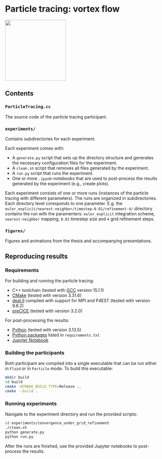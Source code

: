# Particle tracing: vortex flow
<img src="figures/flow_field_frames/flow_field.0000.png" height="200">

## Contents

### `ParticleTracing.cc`
The source code of the particle tracing participant.

### `experiments/`
Contains subdirectories for each experiment.

Each experiment comes with:
- A `generate.py` script that sets up the directory structure and generates the necessary configuration files for the experiment.
- A `clean.sh` script that removes all files generated by the experiment.
- A `run.py` script that runs the experiment.
- One or more `.ipynb`-notebooks that are used to post-process the results generated by the experiment (e.g., create plots).

Each experiment consists of one or more runs (instances of the particle tracing with different parameters).
The runs are organized in subdirectories.
Each directory level coresponds to one parameter.
E.g. the `euler_explicit/nearest-neighbor/timestep-0.01/refinement-4/` directory contains the run with the paramenters: `euler_explicit` integration scheme, `nearest-neighbor` mapping, `0.01` timestep size and `4` grid refinement steps.

### `figures/`
Figures and animations from the thesis and accompanying presentations.

## Reproducing results

### Requirements
For building and running the particle tracing:
- C++ toolchain (tested with [GCC](https://gcc.gnu.org/) version 15.1.1)
- [CMake](https://cmake.org/) (tested with version 3.31.6)
- [deal.II](https://www.dealii.org/) compiled with support for MPI and P4EST (tested with version 9.6.2)
- [preCICE](https://precice.org/) (tested with version 3.2.0)

For post-processing the results:
- [Python](https://www.python.org/downloads/) (tested with version 3.13.5)
- [Python packages](https://packaging.python.org/en/latest/guides/installing-using-pip-and-virtual-environments/#using-a-requirements-file) listed in `requirements.txt`
- [Jupyter Notebook](https://jupyter.org/install#jupyter-notebook)

### Building the participants
Both participant are compiled into a single executable that can be run either in `Fluid` or in `Particle` mode.
To build this executable:
```sh
mkdir build
cd build
cmake -DCMAKE_BUILD_TYPE=Release ..
cmake --build .
```

### Running experiments
Navigate to the experiment directory and run the provided scripts:
```sh
cd experiments/convergence_under_grid_refinement
./clean.sh
python generate.py
python run.py
```
After the runs are finished, use the provided Jupyter notebooks to post-process the results.
